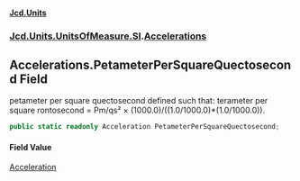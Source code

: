 #### [Jcd.Units](index.md 'index')
### [Jcd.Units.UnitsOfMeasure.SI](Jcd.Units.UnitsOfMeasure.SI.md 'Jcd.Units.UnitsOfMeasure.SI').[Accelerations](Accelerations.md 'Jcd.Units.UnitsOfMeasure.SI.Accelerations')

## Accelerations.PetameterPerSquareQuectosecond Field

petameter per square quectosecond defined such that: terameter per square rontosecond = Pm/qs² ×
(1000.0)/((1.0/1000.0)*(1.0/1000.0)).

```csharp
public static readonly Acceleration PetameterPerSquareQuectosecond;
```

#### Field Value
[Acceleration](Acceleration.md 'Jcd.Units.UnitTypes.Acceleration')